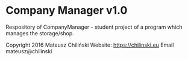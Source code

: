 # Company Manager v1.0
Respository of CompanyManager - student project of a program which manages the storage/shop.

Copyright 2016 Mateusz Chiliński
Website: https://chilinski.eu
Email mateusz@chilinski
